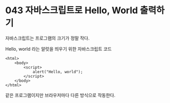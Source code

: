 # 043 자바스크립트로 Hello, World 출력하기 

자바스크립트는 프로그램의 크기가 정말 작다. 

Hello, world 라는 알럿을 띄우기 위한 자바스크립트 코드 
```
<html>
    <body>
        <script>
            alert("Hello, world");
        </script>
    </body>
</html>
```
같은 프로그램이지만 브라우저마다 다른 방식으로 작동한다. 